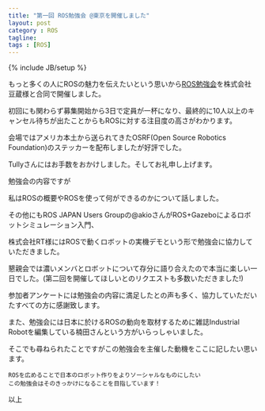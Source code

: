 ```yaml
---
title: "第一回 ROS勉強会 @東京を開催しました"
layout: post
category : ROS
tagline:
tags : [ROS]
---
```


{% include JB/setup %}

もっと多くの人にROSの魅力を伝えたいという思いから[ROS勉強会](http://ros-users.doorkeeper.jp/events/9640)を株式会社豆蔵様と合同で開催しました。

初回にも関わらず募集開始から3日で定員が一杯になり、最終的に10人以上のキャンセル待ちが出たことからもROSに対する注目度の高さがわかります。

会場ではアメリカ本土から送られてきたOSRF(Open Source Robotics Foundation)のステッカーを配布しましたが好評でした。

Tullyさんにはお手数をおかけしました。そしてお礼申し上げます。

勉強会の内容ですが

私はROSの概要やROSを使って何ができるのかについて話しました。

その他にもROS JAPAN Users Groupの@akioさんがROS+Gazeboによるロボットシミュレーション入門、

株式会社RT様にはROSで動くロボットの実機デモという形で勉強会に協力していただきました。

懇親会では濃いメンバとロボットについて存分に語り合えたので本当に楽しい一日でした。(第二回を開催してほしいとのリクエストも多数いただきました!)

参加者アンケートには勉強会の内容に満足したとの声も多く、協力していただいたすべての方に感謝致します。

また、勉強会には日本に於けるROSの動向を取材するために雑誌Industrial Robotを編集している楠田さんという方がいらっしゃいました。

そこでも尋ねられたことですがこの勉強会を主催した動機をここに記したい思います。

    ROSを広めることで日本のロボット作りをよりソーシャルなものにしたい
    この勉強会はそのきっかけになることを目指しています！

以上

